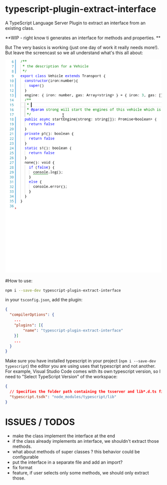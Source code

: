 # typescript-plugin-extract-interface

A TypeScript Language Server Plugin to extract an interface from an existing class. 

**WIP - right know ti generates an interface for methods and properties. **

But The very basics is working (just one day of work it really needs more!). But leave the screencast so we all understand what's this all about: 

![extract interface screencast WIP](doc-assets/extract-interface.gif)

#How to use: 
```sh
npm i --save-dev typescript-plugin-extract-interface
```

in your `tsconfig.json`, add the plugin: 

```json
{
  "compilerOptions": {
    ...
    "plugins": [{
        "name": "typescript-plugin-extract-interface"
    }]
    ...
  }
}
```

Make sure you have installed typescript in your project (`npm i --save-dev typescript`) the editor you are using uses that typescript and not another. For example, Visual Studio Code comes with its own typescript version, so I need to "Select TypeScript Version" of the workspace: 
```json
{
  // Specifies the folder path containing the tsserver and lib*.d.ts files to use.
  "typescript.tsdk": "node_modules/typescript/lib"
}
```


# ISSUES / TODOS

 * make the class implement the interface at the end
 * if the class already implements an interface, we shouldn't extract those methods. 
 * what about methods of super classes ? this behavior could be configurable
 * put the interface in a separate file and add an import?
 * fix format
 * feature, if user selects only some methods, we should only extract those. 